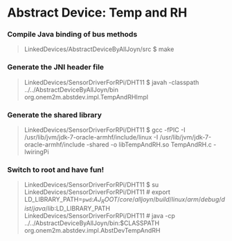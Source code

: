Abstract Device: Temp and RH
=========

### Compile Java binding of bus methods
> LinkedDevices/AbstractDeviceByAllJoyn/src $ make

### Generate the JNI header file
> LinkedDevices/SensorDriverForRPi/DHT11 $ javah -classpath ../../AbstractDeviceByAllJoyn/bin org.onem2m.abstdev.impl.TempAndRHImpl

### Generate the shared library
> LinkedDevices/SensorDriverForRPi/DHT11 $ gcc -fPIC -I /usr/lib/jvm/jdk-7-oracle-armhf/include/linux -I /usr/lib/jvm/jdk-7-oracle-armhf/include -shared -o libTempAndRH.so TempAndRH.c -lwiringPi

### Switch to root and have fun!
> LinkedDevices/SensorDriverForRPi/DHT11 $ su
> LinkedDevices/SensorDriverForRPi/DHT11 # export LD_LIBRARY_PATH=`pwd`:$AJ_ROOT/core/alljoyn/build/linux/arm/debug/dist/java/lib:$LD_LIBRARY_PATH
> LinkedDevices/SensorDriverForRPi/DHT11 # java -cp ../../AbstractDeviceByAllJoyn/bin:$CLASSPATH org.onem2m.abstdev.impl.AbstDevTempAndRH
